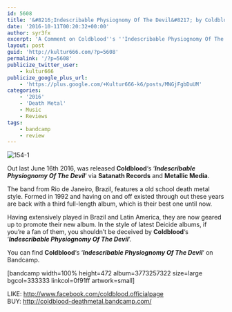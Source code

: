 ```yaml
---
id: 5608
title: '&#8216;Indescribable Physiognomy Of The Devil&#8217; by Coldblood &#8211; A Comment'
date: '2016-10-11T00:20:32+00:00'
author: syr3fx
excerpt: 'A Comment on Coldblood''s ''Indescribable Physiognomy Of The Devil'' album (2016).'
layout: post
guid: 'http://kultur666.com/?p=5608'
permalink: '/?p=5608'
publicize_twitter_user:
    - kultur666
publicize_google_plus_url:
    - 'https://plus.google.com/+Kultur666-k6/posts/MNGjFgbDuUM'
categories:
    - '2016'
    - 'Death Metal'
    - Music
    - Reviews
tags:
    - bandcamp
    - review
---
```


![154-1](http://localhost:8080/wp-content/uploads/2016/10/154-1.jpg?w=680)

Out last June 16th 2016, was released **Coldblood**‘s ‘***Indescribable Physiognomy Of The Devil***‘ via **Satanath Records** and **Metallic Media**.

The band from Rio de Janeiro, Brazil, features a old school death metal style. Formed in 1992 and having on and off existed through out these years are back with a third full-length album, which is their best one until now.

Having extensively played in Brazil and Latin America, they are now geared up to promote their new album. In the style of latest Deicide albums, if you’re a fan of them, you shouldn’t be deceived by **Coldblood**‘s ‘***Indescribable Physiognomy Of The Devil***‘.

You can find **Coldblood**‘s ‘***Indescribable Physiognomy Of The Devil***‘ on Bandcamp.

\[bandcamp width=100% height=472 album=3773257322 size=large bgcol=333333 linkcol=0f91ff artwork=small\]

LIKE: <http://www.facebook.com/coldblood.officialpage>  
BUY: <http://coldblood-deathmetal.bandcamp.com/>